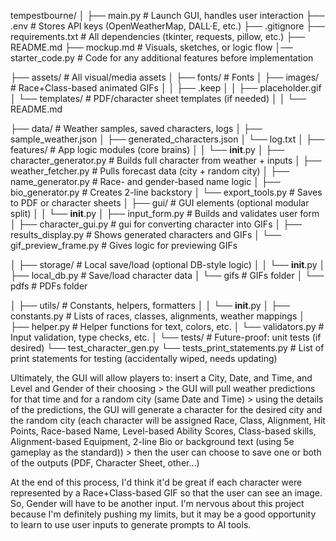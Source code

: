 tempestbourne/
│
├── main.py                        # Launch GUI, handles user interaction
├── .env                           # Stores API keys (OpenWeatherMap, DALL·E, etc.)
├── .gitignore
├── requirements.txt               # All dependencies (tkinter, requests, pillow, etc.)
├── README.md
├── mockup.md                      # Visuals, sketches, or logic flow
│── starter_code.py                # Code for any additional features before implementation 

├── assets/                        # All visual/media assets
│   ├── fonts/                     # Fonts
│   ├── images/                    # Race+Class-based animated GIFs
│   │   ├── .keep
│   │   ├── placeholder.gif
│   └── templates/                 # PDF/character sheet templates (if needed)
│   │   └── README.md

├── data/                          # Weather samples, saved characters, logs
│   ├── sample_weather.json
│   ├── generated_characters.json
│   └── log.txt
│
├── features/                      # App logic modules (core brains)
│   │   └── __init__.py
│   ├── character_generator.py     # Builds full character from weather + inputs
│   ├── weather_fetcher.py         # Pulls forecast data (city + random city)
│   ├── name_generator.py          # Race- and gender-based name logic
│   ├── bio_generator.py           # Creates 2-line backstory
│   └── export_tools.py            # Saves to PDF or character sheets
│
├── gui/                           # GUI elements (optional modular split)
│   │   └── __init__.py
│   ├── input_form.py              # Builds and validates user form
│   ├── character_gui.py           # gui for converting character into GIFs
│   ├── results_display.py         # Shows generated characters and GIFs
│   └── gif_preview_frame.py       # Gives logic for previewing GIFs

│
├── storage/                       # Local save/load (optional DB-style logic)
│   │   └── __init__.py
│   ├── local_db.py                # Save/load character data
│   └── gifs                       # GIFs folder
│   └── pdfs                       # PDFs folder

│
├── utils/                         # Constants, helpers, formatters
│   │   └── __init__.py
│   ├── constants.py               # Lists of races, classes, alignments, weather mappings
│   ├── helper.py                  # Helper functions for text, colors, etc.
│   └── validators.py              # Input validation, type checks, etc.
│
└── tests/                         # Future-proof: unit tests (if desired)
    └── test_character_gen.py
    └── tests_print_statements.py  # List of print statements for testing (accidentally wiped, needs updating)



Ultimately, the GUI will allow players to:
  insert a City, Date, and Time, and Level and Gender of their choosing >
  the GUI will pull weather predictions for that time and for a random city (same Date and Time) >
  using the details of the predictions, the GUI will generate a character for the desired city and the random city (each character will be assigned 
    Race, 
    Class, 
    Alignment, 
    Hit Points, 
    Race-based Name, 
    Level-based Ability Scores, 
    Class-based skills, 
    Alignment-based Equipment, 
    2-line Bio or background text (using 5e gameplay as the standard)) >
  then the user can choose to save one or both of the outputs (PDF, Character Sheet, other...) 

At the end of this process, I'd think it'd be great if each character were represented by a Race+Class-based GIF so that the user can see an image. So, Gender will have to be another input. I'm nervous about this project because I'm definitely pushing my limits, but it may be a good opportunity to learn to use user inputs to generate prompts to AI tools. 
